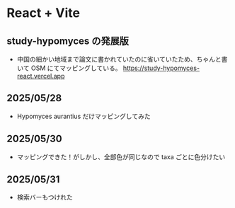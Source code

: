 # React + Vite

## study-hypomyces の発展版

- 中国の細かい地域まで論文に書かれていたのに省いていたため、ちゃんと書いて OSM にてマッピングしている。
  https://study-hypomyces-react.vercel.app

## 2025/05/28

- Hypomyces aurantius だけマッピングしてみた

## 2025/05/30

- マッピングできた！がしかし、全部色が同じなので taxa ごとに色分けたい

## 2025/05/31

- 検索バーもつけれた
